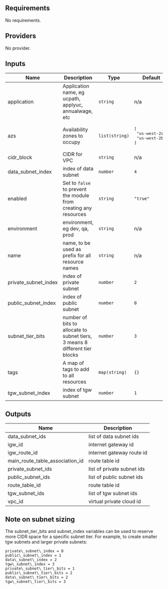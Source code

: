 ## Requirements

No requirements.

## Providers

No provider.

## Inputs

| Name | Description | Type | Default | Required |
|------|-------------|------|---------|:--------:|
| application | Application name, eg ucpath, applyuc, annualwage, etc | `string` | n/a | yes |
| azs | Availability zones to occupy | `list(string)` | <pre>[<br>  "us-west-2a",<br>  "us-west-2b"<br>]</pre> | no |
| cidr\_block | CIDR for VPC | `string` | n/a | yes |
| data\_subnet\_index | index of data subnet | `number` | `4` | no |
| enabled | Set to `false` to prevent the module from creating any resources | `string` | `"true"` | no |
| environment | environment, eg dev, qa, prod | `string` | n/a | yes |
| name | name, to be used as prefix for all resource names | `string` | n/a | yes |
| private\_subnet\_index | index of private subnet | `number` | `2` | no |
| public\_subnet\_index | index of public subnet | `number` | `0` | no |
| subnet\_tier\_bits | number of bits to allocate to subnet tiers, 3 means 8 different tier blocks | `number` | `3` | no |
| tags | A map of tags to add to all resources | `map(string)` | `{}` | no |
| tgw\_subnet\_index | index of tgw subnet | `number` | `1` | no |

## Outputs

| Name | Description |
|------|-------------|
| data\_subnet\_ids | list of data subnet ids |
| igw\_id | internet gateway id |
| igw\_route\_id | internet gateway route id |
| main\_route\_table\_association\_id | route table id |
| private\_subnet\_ids | list of private subnet ids |
| public\_subnet\_ids | list of public subnet ids |
| route\_table\_id | route table id |
| tgw\_subnet\_ids | list of tgw subnet ids |
| vpc\_id | virtual private cloud id |

## Note on subnet sizing

The subnet\_tier\_bits and subnet\_index variables can be used to reserve more CIDR space for a specific subnet tier.  For example, to create smaller tgw subnets and larger private subnets:

```
private\_subnet\_index = 0
public\_subnet\_index = 1
data\_subnet\_index = 2
tgw\_subnet\_index = 3
private\_subnet\_tier\_bits = 1
public\_subnet\_tier\_bits = 2
data\_subnet\_tier\_bits = 2
tgw\_subnet\_tier\_bits = 3
```
